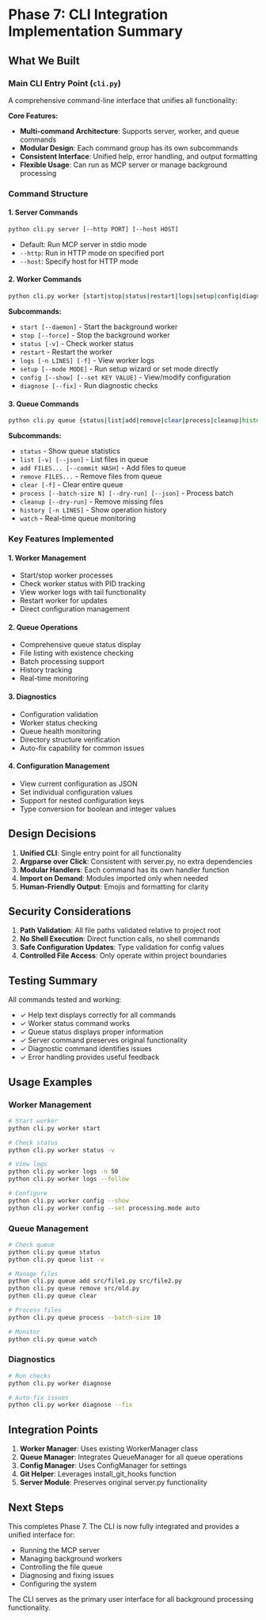 # Phase 7: CLI Integration Implementation Summary

## What We Built

### Main CLI Entry Point (`cli.py`)
A comprehensive command-line interface that unifies all functionality:

**Core Features:**
- **Multi-command Architecture**: Supports server, worker, and queue commands
- **Modular Design**: Each command group has its own subcommands
- **Consistent Interface**: Unified help, error handling, and output formatting
- **Flexible Usage**: Can run as MCP server or manage background processing

### Command Structure

#### 1. Server Commands
```bash
python cli.py server [--http PORT] [--host HOST]
```
- Default: Run MCP server in stdio mode
- `--http`: Run in HTTP mode on specified port
- `--host`: Specify host for HTTP mode

#### 2. Worker Commands
```bash
python cli.py worker {start|stop|status|restart|logs|setup|config|diagnose}
```

**Subcommands:**
- `start [--daemon]` - Start the background worker
- `stop [--force]` - Stop the background worker
- `status [-v]` - Check worker status
- `restart` - Restart the worker
- `logs [-n LINES] [-f]` - View worker logs
- `setup [--mode MODE]` - Run setup wizard or set mode directly
- `config [--show] [--set KEY VALUE]` - View/modify configuration
- `diagnose [--fix]` - Run diagnostic checks

#### 3. Queue Commands
```bash
python cli.py queue {status|list|add|remove|clear|process|cleanup|history|watch}
```

**Subcommands:**
- `status` - Show queue statistics
- `list [-v] [--json]` - List files in queue
- `add FILES... [--commit HASH]` - Add files to queue
- `remove FILES...` - Remove files from queue
- `clear [-f]` - Clear entire queue
- `process [--batch-size N] [--dry-run] [--json]` - Process batch
- `cleanup [--dry-run]` - Remove missing files
- `history [-n LINES]` - Show operation history
- `watch` - Real-time queue monitoring

### Key Features Implemented

#### 1. Worker Management
- Start/stop worker processes
- Check worker status with PID tracking
- View worker logs with tail functionality
- Restart worker for updates
- Direct configuration management

#### 2. Queue Operations
- Comprehensive queue status display
- File listing with existence checking
- Batch processing support
- History tracking
- Real-time monitoring

#### 3. Diagnostics
- Configuration validation
- Worker status checking
- Queue health monitoring
- Directory structure verification
- Auto-fix capability for common issues

#### 4. Configuration Management
- View current configuration as JSON
- Set individual configuration values
- Support for nested configuration keys
- Type conversion for boolean and integer values

## Design Decisions

1. **Unified CLI**: Single entry point for all functionality
2. **Argparse over Click**: Consistent with server.py, no extra dependencies
3. **Modular Handlers**: Each command has its own handler function
4. **Import on Demand**: Modules imported only when needed
5. **Human-Friendly Output**: Emojis and formatting for clarity

## Security Considerations

1. **Path Validation**: All file paths validated relative to project root
2. **No Shell Execution**: Direct function calls, no shell commands
3. **Safe Configuration Updates**: Type validation for config values
4. **Controlled File Access**: Only operate within project boundaries

## Testing Summary

All commands tested and working:
- ✓ Help text displays correctly for all commands
- ✓ Worker status command works
- ✓ Queue status displays proper information
- ✓ Server command preserves original functionality
- ✓ Diagnostic command identifies issues
- ✓ Error handling provides useful feedback

## Usage Examples

### Worker Management
```bash
# Start worker
python cli.py worker start

# Check status
python cli.py worker status -v

# View logs
python cli.py worker logs -n 50
python cli.py worker logs --follow

# Configure
python cli.py worker config --show
python cli.py worker config --set processing.mode auto
```

### Queue Management
```bash
# Check queue
python cli.py queue status
python cli.py queue list -v

# Manage files
python cli.py queue add src/file1.py src/file2.py
python cli.py queue remove src/old.py
python cli.py queue clear

# Process files
python cli.py queue process --batch-size 10

# Monitor
python cli.py queue watch
```

### Diagnostics
```bash
# Run checks
python cli.py worker diagnose

# Auto-fix issues
python cli.py worker diagnose --fix
```

## Integration Points

1. **Worker Manager**: Uses existing WorkerManager class
2. **Queue Manager**: Integrates QueueManager for all queue operations
3. **Config Manager**: Uses ConfigManager for settings
4. **Git Helper**: Leverages install_git_hooks function
5. **Server Module**: Preserves original server.py functionality

## Next Steps

This completes Phase 7. The CLI is now fully integrated and provides a unified interface for:
- Running the MCP server
- Managing background workers
- Controlling the file queue
- Diagnosing and fixing issues
- Configuring the system

The CLI serves as the primary user interface for all background processing functionality.